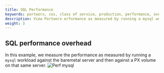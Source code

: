 ```yaml
---
title: SQL Performance
keywords: portworx, cos, class of service, production, performance, overhead
description: View Portworx erformance as measured by running a mysql workload against the baremetal server and then against a PX volume on that same server.
weight: 3
---
```


## SQL performance overhead
In this example, we measure the performance as measured by running a `mysql` workload against the baremetal server and then against a PX volume on that same server.
![Perf mysql](/img/perf-mysql.png)
